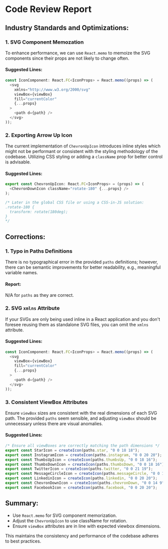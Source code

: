 # Code Review Report

## Industry Standards and Optimizations:

### 1. SVG Component Memozation
To enhance performance, we can use `React.memo` to memoize the SVG components since their props are not likely to change often. 

#### Suggested Lines:

```javascript
const IconComponent: React.FC<IconProps> = React.memo((props) => (
  <svg
    xmlns="http://www.w3.org/2000/svg"
    viewBox={viewBox}
    fill="currentColor"
    {...props}
  >
    <path d={path} />
  </svg>
));
```

### 2. Exporting Arrow Up Icon
The current implementation of `ChevronUpIcon` introduces inline styles which might not be performant or consistent with the styling methodology of the codebase. Utilizing CSS styling or adding a `className` prop for better control is advisable.

#### Suggested Lines:

```javascript
export const ChevronUpIcon: React.FC<IconProps> = (props) => (
  <ChevronDownIcon className="rotate-180" {...props} />
);

/* Later in the global CSS file or using a CSS-in-JS solution:
.rotate-180 {
  transform: rotate(180deg);
}
*/
```

## Corrections:

### 1. Typo in Paths Definitions
There is no typographical error in the provided `paths` definitions; however, there can be semantic improvements for better readability, e.g., meaningful variable names.

#### Report:

N/A for `paths` as they are correct.

### 2. SVG `xmlns` Attribute
If your SVGs are only being used inline in a React application and you don't foresee reusing them as standalone SVG files, you can omit the `xmlns` attribute.

#### Suggested Lines:

```javascript
const IconComponent: React.FC<IconProps> = React.memo((props) => (
  <svg
    viewBox={viewBox}
    fill="currentColor"
    {...props}
  >
    <path d={path} />
  </svg>
));
```

### 3. Consistent ViewBox Attributes
Ensure `viewBox` sizes are consistent with the real dimensions of each SVG path. The provided `paths` seem sensible, and adjusting `viewBox` should be unnecessary unless there are visual anomalies.

#### Suggested Lines:

```javascript
/* Ensure all viewBoxes are correctly matching the path dimensions */
export const StarIcon = createIcon(paths.star, "0 0 18 18");
export const InstagramIcon = createIcon(paths.instagram, "0 0 20 20");
export const ThumbsUpIcon = createIcon(paths.thumbsUp, "0 0 18 16");
export const ThumbsDownIcon = createIcon(paths.thumbsDown, "0 0 18 16");
export const TwitterIcon = createIcon(paths.twitter, "0 0 21 19");
export const MessageCircleIcon = createIcon(paths.messageCircle, "0 0 18 18");
export const LinkedinIcon = createIcon(paths.linkedin, "0 0 20 20");
export const ChevronDownIcon = createIcon(paths.chevronDown, "0 0 14 9");
export const FacebookIcon = createIcon(paths.facebook, "0 0 20 20");
```

## Summary:
- Use `React.memo` for SVG component memorization.
- Adjust the `ChevronUpIcon` to use className for rotation.
- Ensure `viewBox` attributes are in line with expected viewbox dimensions.

This maintains the consistency and performance of the codebase adheres to best practices.